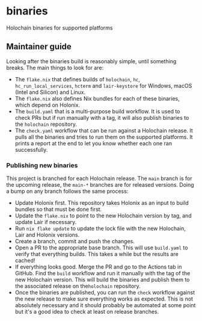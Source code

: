 # binaries
Holochain binaries for supported platforms

## Maintainer guide

Looking after the binaries build is reasonably simple, until something breaks. The main things to look for are:
- The `flake.nix` that defines builds of `holochain`, `hc`, `hc_run_local_services`, `hcterm` and `lair-keystore` for 
  Windows, macOS (Intel and Silicon) and Linux.
- The `flake.nix` also defines Nix bundles for each of these binaries, which depend on Holonix.
- The `build.yaml` that is a multi-purpose build workflow. It is used to check PRs but if run manually with a tag, it 
  will also publish binaries to the `holochain` repository.
- The `check.yaml` workflow that can be run against a Holochain release. It pulls all the binaries and tries to run 
  them on the supported platforms. It prints a report at the end to let you know whether each one ran successfully.

### Publishing new binaries

This project is branched for each Holochain release. The `main` branch is for the upcoming release, the `main-*` 
branches are for released versions. Doing a bump on any branch follows the same process:
- Update Holonix first. This repository takes Holonix as an input to build bundles so that must be done first.
- Update the `flake.nix` to point to the new Holochain version by tag, and update Lair if necessary.
- Run `nix flake update` to update the lock file with the new Holochain, Lair and Holonix versions.
- Create a branch, commit and push the changes.
- Open a PR to the appropriate base branch. This will use `build.yaml` to verify that everything builds. This takes a 
  while but the results are cached!
- If everything looks good. Merge the PR and go to the Actions tab in GitHub. Find the `build` workflow and run it 
  manually with the tag of the new Holochain version. This will build the binaries and publish them to the associated
  release on the`holochain` repository.
- Once the binaries are published, you can run the `check` workflow against the new release to make sure everything 
  works as expected. This is not absolutely necessary and it should probably be automated at some point but it's a good
  idea to check at least on release branches.
